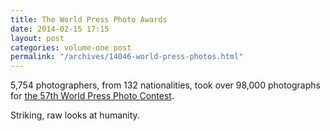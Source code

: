 ```yaml
---
title: The World Press Photo Awards
date: 2014-02-15 17:15
layout: post
categories: volume-one post
permalink: "/archives/14046-world-press-photos.html"
---
```



5,754 photographers, from 132 nationalities, took over 98,000 photographs for [the 57th World Press Photo Contest](http://www.worldpressphoto.org/awards/2014).

Striking, raw looks at humanity.

